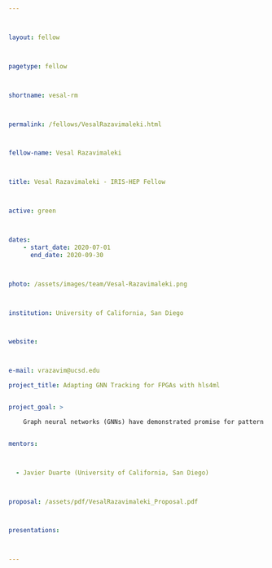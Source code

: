 ```yaml
---



layout: fellow



pagetype: fellow



shortname: vesal-rm



permalink: /fellows/VesalRazavimaleki.html



fellow-name: Vesal Razavimaleki



title: Vesal Razavimaleki - IRIS-HEP Fellow



active: green



dates:
    - start_date: 2020-07-01
      end_date: 2020-09-30



photo: /assets/images/team/Vesal-Razavimaleki.png



institution: University of California, San Diego



website:



e-mail: vrazavim@ucsd.edu

project_title: Adapting GNN Tracking for FPGAs with hls4ml


project_goal: >

    Graph neural networks (GNNs) have demonstrated promise for pattern recognition problems like particle tracking. To meet the demands of the planned HL-LHC, there has been increased interest in accelerating large machine learning (ML) models with FPGA coprocessors for integration into the L1 trigger. Deployment of neural networks on FPGAs has been studied with the hls4ml compiler package which uses high-level synthesis to convert ML models to FPGA firmware. This project proposes to expand the hls4ml toolkit to support GNNs for particle tracking, allowing them to be implemented in FPGA coprocessor applications possibly including the L1 trigger.


mentors:



  - Javier Duarte (University of California, San Diego)



proposal: /assets/pdf/VesalRazavimaleki_Proposal.pdf



presentations:



---
```

